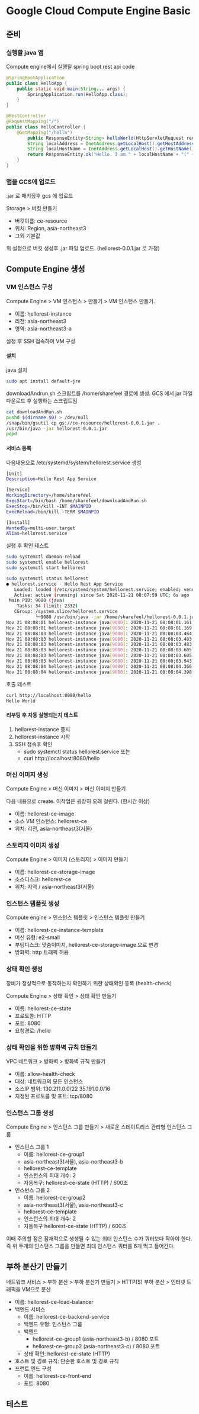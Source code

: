 # Google Cloud Compute Engine Basic

## 준비

### 실행할 java 앱

Compute engine에서 실행될 spring boot rest api code

```java
@SpringBootApplication
public class HelloApp {
    public static void main(String... args) {
        SpringApplication.run(HelloApp.class);
    }
}

@RestController
@RequestMapping("/")
public class HelloController {
    @GetMapping("/hello")
        public ResponseEntity<String> helloWorld(HttpServletRequest request) throws UnknownHostException {
        String localAddress = InetAddress.getLocalHost().getHostAddress();
        String localHostName = InetAddress.getLocalHost().getHostName();
        return ResponseEntity.ok("Hello. I am " + localHostName + "(" + localAddress + ")");
    }
}
```

### 앱을 GCS에 업로드

.jar 로 패키징후 gcs 에 업로드

Storage > 버킷 만들기

- 버킷이름: ce-resource
- 위치: Region, asia-northeast3
- 그외 기본값

위 설정으로 버킷 생성후 .jar 파일 업로드. (hellorest-0.0.1.jar 로 가정)

## Compute Engine 생성

### VM 인스턴스 구성

Compute Engine > VM 인스턴스 > 만들기 > VM 인스턴스 만들기.

- 이름: hellorest-instance
- 리전: asia-northeast3
- 영역: asia-northeast3-a

설정 후 SSH 접속하여 VM 구성

#### 설치

java 설치

```bash
sudo apt install default-jre
```

downloadAndrun.sh 스크립트를 /home/sharefeel 경로에 생성. GCS 에서 jar 파일 다운로드 후 실행하는 스크립트임

```bash
cat downloadAndRun.sh
pushd $(dirname $0) > /dev/null
/snap/bin/gsutil cp gs://ce-resource/hellorest-0.0.1.jar .
/usr/bin/java -jar hellorest-0.0.1.jar
popd
```

#### 서비스 등록

다음내용으로 /etc/systemd/system/hellorest.service 생성

```bash
[Unit]
Description=Hello Rest App Service

[Service]
WorkingDirectory=/home/sharefeel
ExecStart=/bin/bash /home/sharefeel/downloadAndRun.sh
ExecStop=/bin/kill -INT $MAINPID
ExecReload=/bin/kill -TERM $MAINPID

[Install]
WantedBy=multi-user.target
Alias=hellorest.service
```

실행 후 확인 테스트

```bash
sudo systemctl daemon-reload
sudo systemctl enable hellorest
sudo systemctl start hellorest
```

```bash
sudo systemctl status hellorest
● hellorest.service - Hello Rest App Service
   Loaded: loaded (/etc/systemd/system/hellorest.service; enabled; vendor preset: enabled)
   Active: active (running) since Sat 2020-11-21 08:07:59 UTC; 6s ago
 Main PID: 9080 (java)
    Tasks: 34 (limit: 2332)
   CGroup: /system.slice/hellorest.service
           └─9080 /usr/bin/java -jar /home/sharefeel/hellorest-0.0.1.jar
Nov 21 08:08:01 hellorest-instance java[9080]: 2020-11-21 08:08:01.161  INFO 9080 --- [           main] org.example.hellorest.HelloApp           : Starting Hel
Nov 21 08:08:01 hellorest-instance java[9080]: 2020-11-21 08:08:01.169  INFO 9080 --- [           main] org.example.hellorest.HelloApp           : No active pr
Nov 21 08:08:03 hellorest-instance java[9080]: 2020-11-21 08:08:03.464  INFO 9080 --- [           main] o.s.b.w.embedded.tomcat.TomcatWebServer  : Tomcat initi
Nov 21 08:08:03 hellorest-instance java[9080]: 2020-11-21 08:08:03.483  INFO 9080 --- [           main] o.apache.catalina.core.StandardService   : Starting ser
Nov 21 08:08:03 hellorest-instance java[9080]: 2020-11-21 08:08:03.483  INFO 9080 --- [           main] org.apache.catalina.core.StandardEngine  : Starting Ser
Nov 21 08:08:03 hellorest-instance java[9080]: 2020-11-21 08:08:03.605  INFO 9080 --- [           main] o.a.c.c.C.[Tomcat].[localhost].[/]       : Initializing
Nov 21 08:08:03 hellorest-instance java[9080]: 2020-11-21 08:08:03.605  INFO 9080 --- [           main] w.s.c.ServletWebServerApplicationContext : Root WebAppl
Nov 21 08:08:03 hellorest-instance java[9080]: 2020-11-21 08:08:03.943  INFO 9080 --- [           main] o.s.s.concurrent.ThreadPoolTaskExecutor  : Initializing
Nov 21 08:08:04 hellorest-instance java[9080]: 2020-11-21 08:08:04.366  INFO 9080 --- [           main] o.s.b.w.embedded.tomcat.TomcatWebServer  : Tomcat start
Nov 21 08:08:04 hellorest-instance java[9080]: 2020-11-21 08:08:04.398  INFO 9080 --- [           main] org.example.hellorest.HelloApp           : Started Hell
```

호출 테스트

```bash
curl http://localhost:8080/hello
Hello World
```

#### 리부팅 후 자동 실행되는지 테스트

1. hellorest-instance 중지
2. hellorest-instance 시작
3. SSH 접속후 확인
   - sudo systemctl status hellorest.service 또는
   - curl http://localhost:8080/hello

### 머신 이미지 생성

Compute Engine > 머신 이미지 > 머신 이미지 만들기

다음 내용으로 create. 이작업은 굉장히 오래 걸린다. (한시간 이상)

- 이름: hellorest-ce-image
- 소스 VM 인스턴스: hellorest-ce
- 위치: 리전, asia-northeast3(서울)

### 스토리지 이미지 생성

Compute Engine > 이미지 (스토리지) > 이미지 만들기

- 이름: hellorest-ce-storage-image
- 소스디스크: hellorest-ce
- 위치: 지역 / asia-northeast3(서울)

### 인스턴스 템플릿 생성

Compute engine > 인스턴스 템플릿 > 인스턴스 템플릿 만들기

- 이름: hellorest-ce-instance-template
- 머신 유형: e2-small
- 부팅디스크: 맞춤이미지, hellorest-ce-storage-image 으로 변경
- 방화벽: http 트래픽 허용

### 상태 확인 생성

장비가 정상적으로 동작하는지 확인하기 위한 상태확인 등록 (health-check)

Compute Engine > 상태 확인 > 상태 확인 만들기

- 이름: hellorest-ce-state
- 프로토콜: HTTP
- 포트: 8080
- 요청경로: /hello

### 상태 확인을 위한 방화벽 규칙 만들기

VPC 네트워크 > 방화벽 > 방화벽 규칙 만들기

- 이름: allow-health-check
- 대상: 네트워크의 모든 인스턴스
- 소스IP 범위: 130.211.0.0/22 35.191.0.0/16
- 지정된 프로토콜 및 포트: tcp/8080

### 인스턴스 그룹 생성

Compute Engine > 인스턴스 그룹 만들기 > 새로운 스테이트리스 관리형 인스턴스 그룹

- 인스턴스 그룹 1
  - 이름: hellorest-ce-group1
  - asia-northeast3(서울), asia-northeast3-b
  - hellorest-ce-template
  - 인스턴스의 최대 개수: 2
  - 자동복구: hellorest-ce-state (HTTP) / 600초
- 인스턴스 그룹 2
  - 이름: hellorest-ce-group2
  - asia-northeast3(서울), asia-northeast3-c
  - hellorest-ce-template
  - 인스턴스의 최대 개수: 2
  - 자동복구 hellorest-ce-state (HTTP) / 600초

이때 주의할 점은 잠재적으로 생생될 수 있는 최대 인스턴스 수가 쿼터보다 작아야 한다. 즉 위 두개의 인스턴스 그룹을 만들면 최대 인스턴스 쿼터를 6개 먹고 들어간다.

## 부하 분산기 만들기

네트워크 서비스 > 부하 분산 > 부하 분산기 만들기 > HTTP(S) 부하 분산 > 인터넷 트래픽을 VM으로 분산

- 이름: hellorest-ce-load-balancer
- 백엔드 서비스
  - 이름: hellorest-ce-backend-service
  - 백엔드 유형: 인스턴스 그룹
  - 백엔드
    - hellorest-ce-group1 (asia-northeast3-b) / 8080 포트
    - hellorest-ce-group2 (asia-northeast3-c) / 8080 포트
  - 상태 확인: hellorest-ce-state (HTTP)
- 호스트 및 경로 규칙: 단순한 호스트 및 경로 규칙
- 프런트 엔드 구성
  - 이름: hellorest-ce-front-end
  - 포트: 8080

## 테스트

